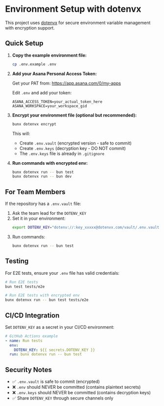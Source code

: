 # Environment Setup with dotenvx

This project uses [dotenvx](https://dotenvx.com/) for secure environment variable management with encryption support.

## Quick Setup

1. **Copy the example environment file:**

   ```bash
   cp .env.example .env
   ```

2. **Add your Asana Personal Access Token:**

   Get your PAT from: https://app.asana.com/0/my-apps

   Edit `.env` and add your token:

   ```env
   ASANA_ACCESS_TOKEN=your_actual_token_here
   ASANA_WORKSPACE=your_workspace_gid
   ```

3. **Encrypt your environment file (optional but recommended):**

   ```bash
   bunx dotenvx encrypt
   ```

   This will:
   - Create `.env.vault` (encrypted version - safe to commit)
   - Create `.env.keys` (decryption key - DO NOT commit)
   - The `.env.keys` file is already in `.gitignore`

4. **Run commands with encrypted env:**
   ```bash
   bunx dotenvx run -- bun test
   bunx dotenvx run -- bun dev
   ```

## For Team Members

If the repository has a `.env.vault` file:

1. Ask the team lead for the `DOTENV_KEY`
2. Set it in your environment:
   ```bash
   export DOTENV_KEY="dotenv://:key_xxxxx@dotenvx.com/vault/.env.vault?environment=production"
   ```
3. Run commands:
   ```bash
   bunx dotenvx run -- bun test
   ```

## Testing

For E2E tests, ensure your `.env` file has valid credentials:

```bash
# Run E2E tests
bun test tests/e2e

# Run E2E tests with encrypted env
bunx dotenvx run -- bun test tests/e2e
```

## CI/CD Integration

Set `DOTENV_KEY` as a secret in your CI/CD environment:

```yaml
# GitHub Actions example
- name: Run tests
  env:
    DOTENV_KEY: ${{ secrets.DOTENV_KEY }}
  run: bunx dotenvx run -- bun test
```

## Security Notes

- ✅ `.env.vault` is safe to commit (encrypted)
- ❌ `.env` should NEVER be committed (contains plaintext secrets)
- ❌ `.env.keys` should NEVER be committed (contains decryption keys)
- ✅ Share `DOTENV_KEY` through secure channels only
